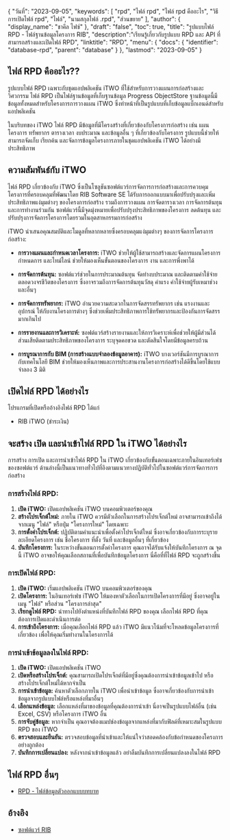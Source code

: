 {
"วันที่": "2023-09-05",
  "keywords": [
"rpd",
"ไฟล์ rpd",
"ไฟล์ rpd คืออะไร",
"วิธีการเปิดไฟล์ rpd",
"ไฟล์",
"นามสกุลไฟล์ .rpd",
"ส่วนขยาย"
],
  "author": {
"display_name": "ชาคีล ไฟซ์"
},
"draft": "false",
"toc": true,
"title": "รูปแบบไฟล์ RPD - ไฟล์ฐานข้อมูลโครงการ RIB",
  "description":"เรียนรู้เกี่ยวกับรูปแบบ RPD และ API ที่สามารถสร้างและเปิดไฟล์ RPD",
  "linktitle": "RPD",
  "menu": {
    "docs": {
      "identifier": "database-rpd",
      "parent": "database"
}
},
"lastmod": "2023-09-05"
}

## ไฟล์ RPD คืออะไร??

รูปแบบไฟล์ RPD เฉพาะกับชุดแอปพลิเคชัน iTWO ที่ใช้สำหรับการวางแผนการก่อสร้างและวิศวกรรม ไฟล์ RPD เป็นไฟล์ฐานข้อมูลที่เก็บฐานข้อมูล Progress ObjectStore ฐานข้อมูลนี้มีข้อมูลทั้งหมดสำหรับโครงการการวางแผน iTWO ซึ่งทำหน้าที่เป็นรูปแบบที่เก็บข้อมูลแบ็กเอนด์สำหรับแอปพลิเคชัน

ในบริบทของ iTWO ไฟล์ RPD มีข้อมูลที่มีโครงสร้างที่เกี่ยวข้องกับโครงการก่อสร้าง เช่น แผนโครงการ ทรัพยากร ตารางเวลา งบประมาณ และข้อมูลอื่น ๆ ที่เกี่ยวข้องกับโครงการ รูปแบบนี้ช่วยให้สามารถจัดเก็บ เรียกค้น และจัดการข้อมูลโครงการภายในชุดแอปพลิเคชัน iTWO ได้อย่างมีประสิทธิภาพ

## ความสัมพันธ์กับ iTWO

ไฟล์ RPD เกี่ยวข้องกับ iTWO ซึ่งเป็นโซลูชันซอฟต์แวร์การจัดการการก่อสร้างและการควบคุมโครงการที่ครอบคลุมที่พัฒนาโดย RIB Software SE ได้รับการออกแบบมาเพื่อปรับปรุงและเพิ่มประสิทธิภาพแง่มุมต่างๆ ของโครงการก่อสร้าง รวมถึงการวางแผน การจัดตารางเวลา การจัดการต้นทุน และการทำงานร่วมกัน ซอฟต์แวร์นี้มีจุดมุ่งหมายเพื่อปรับปรุงประสิทธิภาพของโครงการ ลดต้นทุน และปรับปรุงการจัดการโครงการโดยรวมในอุตสาหกรรมการก่อสร้าง

iTWO นำเสนอคุณสมบัติและโมดูลที่หลากหลายซึ่งครอบคลุมแง่มุมต่างๆ ของการจัดการโครงการก่อสร้าง:

- **การวางแผนและกำหนดเวลาโครงการ:** iTWO ช่วยให้ผู้ใช้สามารถสร้างและจัดการแผนโครงการ กำหนดการ และไทม์ไลน์ ช่วยให้มองเห็นขั้นตอนของโครงการ งาน และการพึ่งพาได้

- **การจัดการต้นทุน:** ซอฟต์แวร์ช่วยในการประมาณต้นทุน จัดทำงบประมาณ และติดตามค่าใช้จ่ายตลอดวงจรชีวิตของโครงการ ซึ่งอาจรวมถึงการจัดการต้นทุนวัสดุ ค่าแรง ค่าใช้จ่ายผู้รับเหมาช่วง และอื่นๆ

- **การจัดการทรัพยากร:** iTWO อำนวยความสะดวกในการจัดสรรทรัพยากร เช่น แรงงานและอุปกรณ์ ให้กับงานโครงการต่างๆ ซึ่งช่วยเพิ่มประสิทธิภาพการใช้ทรัพยากรและป้องกันการจัดสรรมากเกินไป

- **การรายงานและการวิเคราะห์:** ซอฟต์แวร์สร้างรายงานและให้การวิเคราะห์เพื่อช่วยให้ผู้มีส่วนได้ส่วนเสียติดตามประสิทธิภาพของโครงการ ระบุจุดคอขวด และตัดสินใจโดยมีข้อมูลครบถ้วน

- **การบูรณาการกับ BIM (การสร้างแบบจำลองข้อมูลอาคาร):** iTWO บางเวอร์ชันมีการบูรณาการกับเทคโนโลยี BIM ช่วยให้มองเห็นภาพและการประสานงานโครงการก่อสร้างได้ดีขึ้นโดยใช้แบบจำลอง 3 มิติ

## เปิดไฟล์ RPD ได้อย่างไร

โปรแกรมที่เปิดหรืออ้างอิงไฟล์ RPD ได้แก่

- RIB iTWO (ชำระเงิน)

## จะสร้าง เปิด และนำเข้าไฟล์ RPD ใน iTWO ได้อย่างไร

การสร้าง การเปิด และการนำเข้าไฟล์ RPD ใน iTWO เกี่ยวข้องกับขั้นตอนเฉพาะภายในอินเทอร์เฟซของซอฟต์แวร์ ด้านล่างนี้เป็นแนวทางทั่วไปที่อิงตามแนวทางปฏิบัติทั่วไปในซอฟต์แวร์การจัดการการก่อสร้าง

### การสร้างไฟล์ RPD:

1. **เปิด iTWO:** เปิดแอปพลิเคชัน iTWO บนคอมพิวเตอร์ของคุณ
2. **สร้างโปรเจ็กต์ใหม่:** ภายใน iTWO ควรมีตัวเลือกในการสร้างโปรเจ็กต์ใหม่ อาจสามารถเข้าถึงได้จากเมนู "ไฟล์" หรือปุ่ม "โครงการใหม่" โดยเฉพาะ
3. **การตั้งค่าโปรเจ็กต์:** ปฏิบัติตามคำแนะนำเพื่อตั้งค่าโปรเจ็กต์ใหม่ ซึ่งอาจเกี่ยวข้องกับการระบุรายละเอียดโครงการ เช่น ชื่อโครงการ ที่ตั้ง วันที่ และข้อมูลอื่นๆ ที่เกี่ยวข้อง
4. **บันทึกโครงการ:** ในระหว่างขั้นตอนการตั้งค่าโครงการ คุณอาจได้รับแจ้งให้บันทึกโครงการ ณ จุดนี้ iTWO อาจขอให้คุณเลือกสถานที่เพื่อบันทึกข้อมูลโครงการ นี่คือที่ที่ไฟล์ RPD จะถูกสร้างขึ้น

### การเปิดไฟล์ RPD:

1. **เปิด iTWO:** เริ่มแอปพลิเคชัน iTWO บนคอมพิวเตอร์ของคุณ
2. **เปิดโครงการ:** ในอินเทอร์เฟซ iTWO ให้มองหาตัวเลือกในการเปิดโครงการที่มีอยู่ ซึ่งอาจอยู่ในเมนู "ไฟล์" หรือส่วน "โครงการล่าสุด"
3. **เรียกดูไฟล์ RPD:** นำทางไปยังตำแหน่งที่บันทึกไฟล์ RPD ของคุณ เลือกไฟล์ RPD ที่คุณต้องการเปิดและดำเนินการต่อ
4. **การเข้าถึงโครงการ:** เมื่อคุณเลือกไฟล์ RPD แล้ว iTWO มีแนวโน้มที่จะโหลดข้อมูลโครงการที่เกี่ยวข้อง เพื่อให้คุณเริ่มทำงานในโครงการได้

### การนำเข้าข้อมูลลงในไฟล์ RPD:

1. **เปิด iTWO:** เปิดแอปพลิเคชัน iTWO
2. **เปิดหรือสร้างโปรเจ็กต์:** คุณสามารถเปิดโปรเจ็กต์ที่มีอยู่ซึ่งคุณต้องการนำเข้าข้อมูลเข้าไป หรือสร้างโปรเจ็กต์ใหม่ได้หากจำเป็น
3. **การนำเข้าข้อมูล:** ค้นหาตัวเลือกภายใน iTWO เพื่อนำเข้าข้อมูล ซึ่งอาจเกี่ยวข้องกับการนำเข้าข้อมูลจากรูปแบบไฟล์หรือแหล่งที่มาอื่นๆ
4. **เลือกแหล่งข้อมูล:** เลือกแหล่งที่มาของข้อมูลที่คุณต้องการนำเข้า นี่อาจเป็นรูปแบบไฟล์อื่น (เช่น Excel, CSV) หรือโครงการ iTWO อื่น
5. **การจับคู่ข้อมูล:** หากจำเป็น คุณอาจต้องแมปช่องข้อมูลจากแหล่งที่มากับฟิลด์ที่เหมาะสมในรูปแบบ RPD ของ iTWO
6. **ตรวจสอบและยืนยัน:** ตรวจสอบข้อมูลที่นำเข้าและให้แน่ใจว่าสอดคล้องกับข้อกำหนดของโครงการอย่างถูกต้อง
7. **บันทึกการเปลี่ยนแปลง:** หลังจากนำเข้าข้อมูลแล้ว อย่าลืมบันทึกการเปลี่ยนแปลงลงในไฟล์ RPD

## ไฟล์ RPD อื่นๆ

- [RPD - ไฟล์ข้อมูลตัวออกแบบบทบาท](/th/database/rpd-roleplay/)

## อ้างอิง
* [ซอฟต์แวร์ RIB](https://en.wikipedia.org/wiki/RIB_Software)


